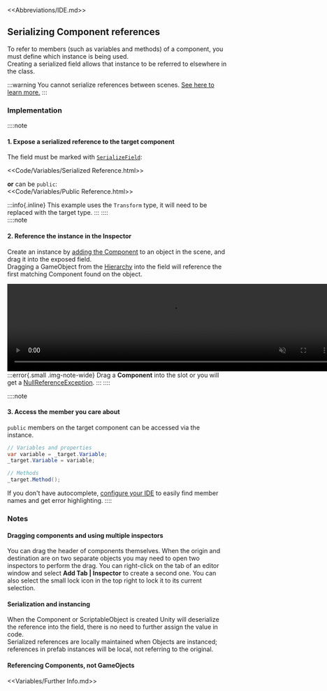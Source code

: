 <<Abbreviations/IDE.md>>
## Serializing Component references

To refer to members (such as variables and methods) of a component, you must define which instance is being used.  
Creating a serialized field allows that instance to be referred to elsewhere in the class.

:::warning
You cannot serialize references between scenes. [See here to learn more.](Cross-Scene%20References.md)
:::

### Implementation

::::note  
#### 1. Expose a serialized reference to the target component  
The field must be marked with [`SerializeField`](https://docs.unity3d.com/ScriptReference/SerializeField.html):

<<Code/Variables/Serialized Reference.html>>

**or** can be `public`:  
<<Code/Variables/Public Reference.html>>

:::info{.inline}
This example uses the `Transform` type, it will need to be replaced with the target type.
:::
::::  
::::note  
#### 2. Reference the instance in the Inspector  
Create an instance by [adding the Component](https://docs.unity3d.com/Manual/UsingComponents.html) to an object in the scene, and drag it into the exposed field.  
Dragging a GameObject from the [Hierarchy](https://docs.unity3d.com/Manual/Hierarchy.html) into the field will reference the first matching Component found on the object.

<video width="750" height="200" autoplay loop muted><source type="video/webm" src="https://unity.huh.how/Video/inspector-references.webm"></video>  
:::error{.small .img-note-wide}
Drag a **Component** into the slot or you will get a [NullReferenceException](../Common%20Errors/Runtime%20Exceptions/NullReferenceException.md).
:::
::::

::::note  
#### 3. Access the member you care about
`public` members on the target component can be accessed via the instance.
```csharp
// Variables and properties
var variable = _target.Variable;
_target.Variable = variable;

// Methods
_target.Method();
```
If you don't have autocomplete, [configure your IDE](../IDE%20Configuration.md) to easily find member names and get error highlighting.
::::
### Notes
#### Dragging components and using multiple inspectors
You can drag the header of components themselves. When the origin and destination are on two separate objects you may need to open two inspectors to perform the drag. You can right-click on the tab of an editor window and select **Add Tab | Inspector** to create a second one. You can also select the small lock icon in the top right to lock it to its current selection.

#### Serialization and instancing
When the Component or ScriptableObject is created Unity will deserialize the reference into the field, there is no need to further assign the value in code.  
Serialized references are locally maintained when Objects are instanced; references in prefab instances will be local, not referring to the original.  

#### Referencing Components, not GameOjects
<<Variables/Further Info.md>>